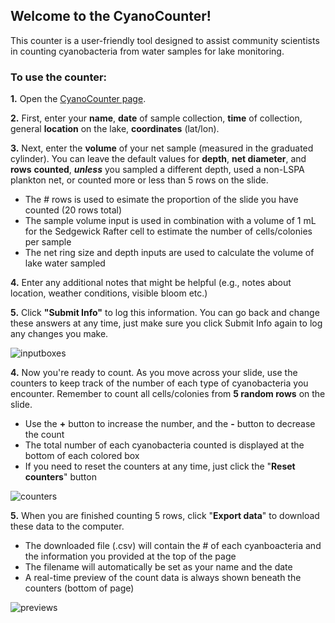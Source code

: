 ## Welcome to the CyanoCounter! 

This counter is a user-friendly tool designed to assist community scientists in counting cyanobacteria from water samples for lake monitoring. 

### To use the counter:
**1.** Open the [CyanoCounter page](https://jvthaney.github.io/cyanocounter/).

**2.** First, enter your **name**, **date** of sample collection, **time** of collection, general **location** on the lake, **coordinates** (lat/lon).

**3.** Next, enter the **volume** of your net sample (measured in the graduated cylinder). You can leave the default values for **depth**, **net diameter**, and **rows** **counted**, _**unless**_ you sampled a different depth, used a non-LSPA plankton net, or counted more or less than 5 rows on the slide. 
- The # rows is used to esimate the proportion of the slide you have counted (20 rows total)
- The sample volume input is used in combination with a volume of 1 mL for the Sedgewick Rafter cell to estimate the number of cells/colonies per sample
- The net ring size and depth inputs are used to calculate the volume of lake water sampled

**4.** Enter any additional notes that might be helpful (e.g., notes about location, weather conditions, visible bloom etc.)

**5.** Click **"Submit Info"** to log this information. You can go back and change these answers at any time, just make sure you click Submit Info again to log any changes you make.

![inputboxes](https://user-images.githubusercontent.com/70969187/174131040-e9e6d6d9-c017-48db-9ad5-9ea27743aab0.jpg)

**4.** Now you're ready to count. As you move across your slide, use the counters to keep track of the number of each type of cyanobacteria you encounter. Remember to count all cells/colonies from **5 random rows** on the slide. 
- Use the **+** button to increase the number, and the **-** button to decrease the count
- The total number of each cyanobacteria counted is displayed at the bottom of each colored box
- If you need to reset the counters at any time, just click the "**Reset counters**" button

![counters](https://user-images.githubusercontent.com/70969187/174133888-7193c1e2-98b4-4ba2-9a18-8f4f1db46fa4.jpg)

**5.** When you are finished counting 5 rows, click "**Export data**" to download these data to the computer.
- The downloaded file (.csv) will contain the # of each cyanboacteria and the information you provided at the top of the page
- The filename will automatically be set as your name and the date
- A real-time preview of the count data is always shown beneath the counters (bottom of page)

![previews](https://user-images.githubusercontent.com/70969187/174134389-1a8eafbb-be02-434a-9d44-dfb7cb5c20e3.jpg)

